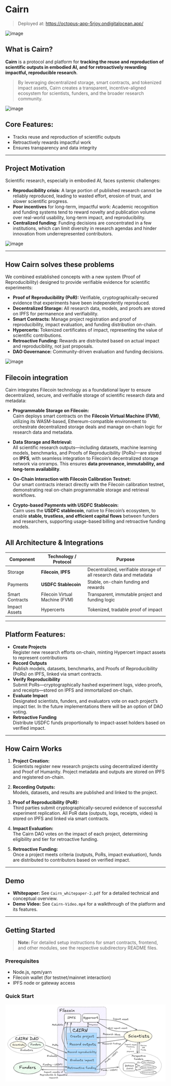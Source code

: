 # Cairn
> Deployed at: https://octopus-app-5rjoy.ondigitalocean.app/ 

![image](https://github.com/user-attachments/assets/03c61a16-7669-44ec-8280-617f433ad560)

##  What is Cairn?

**Cairn** is a protocol and platform for **tracking the reuse and reproduction of scientific outputs in embodied AI, and for retroactively rewarding impactful, reproducible research**.
 
 > By leveraging decentralized storage, smart contracts, and tokenized impact assets, Cairn creates a transparent, incentive-aligned ecosystem for scientists, funders, and the broader research community.

![image](https://github.com/user-attachments/assets/434b93dd-dc2e-4e3f-8c3e-6675f94f93d6)

## **Core Features:**  
  - Tracks reuse and reproduction of scientific outputs  
  - Retroactively rewards impactful work  
  - Ensures transparency and data integrity  
---

## Project Motivation 

Scientific research, especially in embodied AI, faces systemic challenges:  

- **Reproducibility crisis**: A large portion of published research cannot be reliably reproduced, leading to wasted effort, erosion of trust, and slower scientific progress.  
- **Poor incentives** for long-term, impactful work: Academic recognition and funding systems tend to reward novelty and publication volume over real-world usability, long-term impact, and reproducibility.
- **Centralized funding**: Funding decisions are concentrated in a few institutions, which can limit diversity in research agendas and hinder innovation from underrepresented contributors.

![image](https://github.com/user-attachments/assets/4ea511fe-d537-448a-839d-b90f58030858)

---
## How Cairn solves these problems

We combined established concepts with a new system (Proof of Reproducibility) designed to provide verifiable evidence for scientific experiments:

- **Proof of Reproducibility (PoR):** Verifiable, cryptographically-secured evidence that experiments have been independently reproduced. 
- **Decentralized Storage:** All research data, models, and proofs are stored on IPFS for permanence and verifiability. 
- **Smart Contracts:** Manage project registration and proof of reproducibility, impact evaluation, and funding distribution on-chain.  
- **Hypercerts:** Tokenized certificates of impact, representing the value of scientific contributions.  
- **Retroactive Funding:** Rewards are distributed based on actual impact and reproducibility, not just proposals.  
- **DAO Governance:** Community-driven evaluation and funding decisions.


![image](https://github.com/user-attachments/assets/f5b31236-e306-4ef6-a37f-c5e832c3da3b)


## Filecoin integration
Cairn integrates Filecoin technology as a foundational layer to ensure decentralized, secure, and verifiable storage of scientific research data and metadata:

- **Programmable Storage on Filecoin:**  
  Cairn deploys smart contracts on the **Filecoin Virtual Machine (FVM)**, utilizing its WASM-based, Ethereum-compatible environment to orchestrate decentralized storage deals and manage on-chain logic for research data and metadata.

- **Data Storage and Retrieval:**  
  All scientific research outputs—including datasets, machine learning models, benchmarks, and Proofs of Reproducibility (PoRs)—are stored on **IPFS**, with seamless integration to Filecoin’s decentralized storage network via onramps. This ensures **data provenance, immutability, and long-term availability**.

- **On-Chain Interaction with Filecoin Calibration Testnet:**  
  Our smart contracts interact directly with the Filecoin calibration testnet, demonstrating real on-chain programmable storage and retrieval workflows.

- **Crypto-based Payments with USDFC Stablecoin:**  
  Cairn uses the **USDFC stablecoin**, native to Filecoin’s ecosystem, to enable **stable, trustless, and efficient capital flows** between funders and researchers, supporting usage-based billing and retroactive funding models.

  
## All Architecture & Integrations

| Component         | Technology / Protocol         | Purpose                                              |
|-------------------|------------------------------|------------------------------------------------------|
| Storage           | **Filecoin**, **IPFS**       | Decentralized, verifiable storage of all research data and metadata |
| Payments          | **USDFC Stablecoin**         | Stable, on-chain funding and rewards                 |
| Smart Contracts   | Filecoin Virtual Machine (FVM) | Transparent, immutable project and funding logic     |
| Impact Assets     | Hypercerts                   | Tokenized, tradable proof of  impact       |

---

## Platform Features:

- **Create Projects**  
  Register new research efforts on-chain, minting Hypercert impact assets to represent contributions
- **Record Outputs**  
  Publish models, datasets, benchmarks, and Proofs of Reproducibility (PoRs) on IPFS, linked via smart contracts.
- **Verify Reproducibility**  
  Submit PoRs—cryptographically hashed experiment logs, video proofs, and receipts—stored on IPFS and immortalized on-chain.
- **Evaluate Impact**  
  Designated scientists, funders, and evaluators vote on each project’s impact tier. In the future implementations there will be an option of DAO voting.
- **Retroactive Funding**  
  Distribute USDFC funds proportionally to impact-asset holders based on verified impact.
  
---

## How Cairn Works

1. **Project Creation:**  
   Scientists register new research projects using decentralized identity and Proof of Humanity. Project metadata and outputs are stored on IPFS and registered on-chain.

2. **Recording Outputs:**  
   Models, datasets, and results are published and linked to the project.

3. **Proof of Reproducibility (PoR):**  
   Third parties submit cryptographically-secured evidence of successful experiment replication. All PoR data (outputs, logs, receipts, video) is stored on IPFS and linked via smart contracts.

4. **Impact Evaluation:**  
   The Cairn DAO votes on the impact of each project, determining eligibility and tier for retroactive funding.

5. **Retroactive Funding:**  
   Once a project meets criteria (outputs, PoRs, impact evaluation), funds are distributed to contributors based on verified impact.

---

## Demo

- **Whitepaper:** See `Cairn_whitepaper-2.pdf` for a detailed technical and conceptual overview.  
- **Demo Video:** See `Cairn-Video.mp4` for a walkthrough of the platform and its features.

---

## Getting Started

> **Note:** For detailed setup instructions for smart contracts, frontend, and other modules, see the respective subdirectory README files.

### Prerequisites

- Node.js, npm/yarn  
- Filecoin wallet (for testnet/mainnet interaction)  
- IPFS node or gateway access

### Quick Start



![Concept](assets/Cairn.png)
